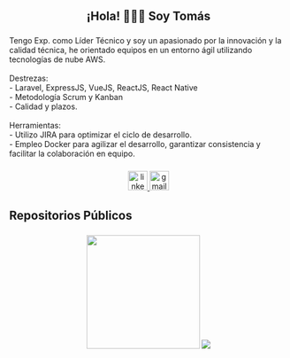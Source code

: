 <h2 align="center">¡Hola! 🙋🏻‍♂️ Soy Tomás</h2>

###

<p align="left">Tengo Exp. como Líder Técnico y soy un apasionado por la innovación y la calidad técnica, he orientado equipos en un entorno ágil utilizando tecnologías de nube AWS.
  <br><br>
  Destrezas:
  <br>
  - Laravel, ExpressJS, VueJS, ReactJS, React Native
  <br>
  - Metodología Scrum y Kanban
  <br>
  - Calidad y plazos.
  
  <br>
  <br>
  Herramientas:
  <br>
  - Utilizo JIRA para optimizar el ciclo de desarrollo.
  <br>
  - Empleo Docker para agilizar el desarrollo, garantizar consistencia y facilitar la colaboración en equipo.

###

<div align="center">
  <a href="https://www.linkedin.com/in/tomaslvidal/" target="_blank">
    <img src="https://img.shields.io/static/v1?message=LinkedIn&logo=linkedin&label=&color=0077B5&logoColor=white&labelColor=&style=for-the-badge" height="35" alt="linkedin logo"  />
  </a>
  <a href="mailto:vidaltomas08@gmail.com" target="_blank">
    <img src="https://img.shields.io/static/v1?message=Gmail&logo=gmail&label=&color=D14836&logoColor=white&labelColor=&style=for-the-badge" height="35" alt="gmail logo"  />
  </a>
</div>


###

<h2 align="left">Repositorios Públicos</h2>

###

<div align="center">
 <img src="https://github-readme-stats.vercel.app/api/?username=tomaslvidal&locale=es" height="205" />
  
 <img src="https://github-readme-stats.vercel.app/api/top-langs/?username=tomaslvidal&locale=es" />
</div>

###
